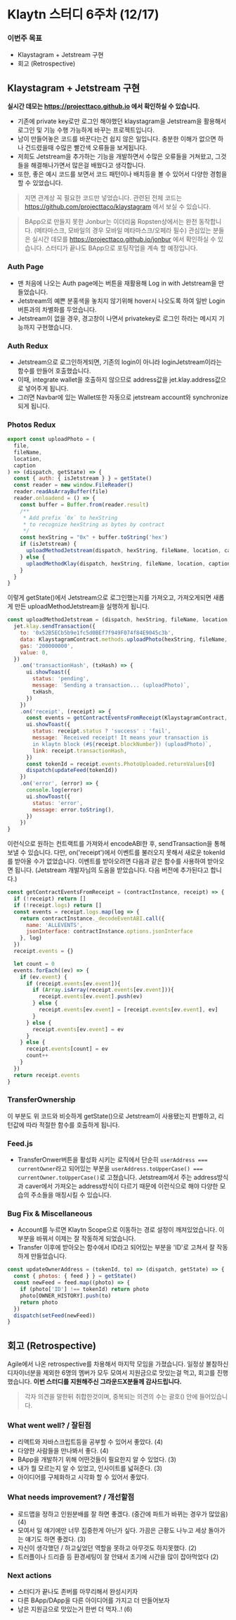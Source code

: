 # Klaytn 스터디 6주차 (12/17)
### 이번주 목표
- Klaystagram + Jetstream 구현
- 회고 (Retrospective)

## Klaystagram + Jetstream 구현
**실시간 데모는 https://projecttaco.github.io 에서 확인하실 수 있습니다.**
- 기존에 private key로만 로그인 해야했던 klaystagram을 Jetstream을 활용해서 로그인 및 기능 수행 가능하게 바꾸는 프로젝트입니다.
- 남이 만들어놓은 코드를 바꾼다는건 쉽지 않은 일입니다. 충분한 이해가 없으면 하나 건드렸을때 수많은 빨간색 오류들을 보게됩니다.
- 저희도 Jetstream을 추가하는 기능을 개발하면서 수많은 오류들을 거쳐왔고, 그것들을 해결해나가면서 많은걸 배웠다고 생각합니다.
- 또한, 좋은 예시 코드를 보면서 코드 패턴이나 배치등을 볼 수 있어서 다양한 경험을 할 수 있었습니다.

> 지면 관계상 꼭 필요한 코드만 넣었습니다.
> 관련된 전체 코드는 https://github.com/projecttaco/klaystagram 에서 보실 수 있습니다.

> BApp으로 만들지 못한 Jonbur는 이더리움 Ropsten상에서는 완전 동작합니다. (메타마스크, 모바일의 경우 모바일 메타마스크/오페라 필수)
> 관심있는 분들은 실시간 데모를 https://projecttaco.github.io/jonbur 에서 확인하실 수 있습니다. 스터디가 끝나도 BApp으로 포팅작업을 계속 할 예정입니다.

### Auth Page
- 맨 처음에 나오는 Auth page에는 버튼을 재활용해 Log in with Jetstream을 만들었습니다. 
- Jetstream의 예쁜 분홍색을 놓치지 않기위해 hover시 나오도록 하여 일반 Login버튼과의 차별화를 두었습니다.
- Jetstream이 없을 경우, 경고창이 나면서 privatekey로 로그인 하라는 메시지 기능까지 구현했습니다.

### Auth Redux
- Jetstream으로 로그인하게되면, 기존의 login이 아니라 loginJetstream이라는 함수를 만들어 호출했습니다.
- 이때, integrate wallet을 호출하지 않으므로 address값을 jet.klay.address값으로 넣어주게 됩니다.
- 그러면 Navbar에 있는 Wallet또한 자동으로 jetstream account와 synchronize되게 됩니다.

### Photos Redux
```javascript
export const uploadPhoto = (
  file,
  fileName,
  location,
  caption
) => (dispatch, getState) => {
  const { auth: { isJetstream } } = getState()
  const reader = new window.FileReader()
  reader.readAsArrayBuffer(file)
  reader.onloadend = () => {
    const buffer = Buffer.from(reader.result)
    /**
     * Add prefix `0x` to hexString
     * to recognize hexString as bytes by contract
     */
    const hexString = "0x" + buffer.toString('hex')
    if (isJetstream) {
      uploadMethodJetstream(dispatch, hexString, fileName, location, caption)
    } else {
      uplaodMethodKlay(dispatch, hexString, fileName, location, caption) 
    }
  }
}
``` 
이렇게 getState()에서 Jetstream으로 로그인했는지를 가져오고, 가져오게되면 새롭게 만든 uploadMethodJetstream을 실행하게 됩니다.

```javascript
const uploadMethodJetstream = (dispatch, hexString, fileName, location, caption) => {
  jet.klay.sendTransaction({
    to: '0x52B5ECb5b9e1fc5d0BEf7f949F074f84E9045c3b',
    data: KlaystagramContract.methods.uploadPhoto(hexString, fileName, location, caption).encodeABI(),
    gas: '200000000',
    value: 0,
  })
    .on('transactionHash', (txHash) => {
      ui.showToast({
        status: 'pending',
        message: `Sending a transaction... (uploadPhoto)`,
        txHash,
      })
    })
    .on('receipt', (receipt) => {
      const events = getContractEventsFromReceipt(KlaystagramContract, receipt);
      ui.showToast({
        status: receipt.status ? 'success' : 'fail',
        message: `Received receipt! It means your transaction is
        in klaytn block (#${receipt.blockNumber}) (uploadPhoto)`,
        link: receipt.transactionHash,
      })
      const tokenId = receipt.events.PhotoUploaded.returnValues[0]
      dispatch(updateFeed(tokenId))
    })
    .on('error', (error) => {
      console.log(error)
      ui.showToast({
        status: 'error',
        message: error.toString(),
      })
    })
}
``` 
이런식으로 원하는 컨트랙트를 가져와서 encodeABI한 후, sendTransaction을 통해 보낼 수 있습니다.
다만, on('receipt')에서 이벤트를 불러오지 못해서 새로운 tokenId를 받아올 수가 없었습니다.
이벤트를 받아오려면 다음과 같은 함수를 사용하여 받아오면 됩니다. (Jetstream 개발자님의 도움을 받았습니다. 다음 버전에 추가된다고 합니다.)

```javascript
const getContractEventsFromReceipt = (contractInstance, receipt) => {
  if (!receipt) return []
  if (!receipt.logs) return []
  const events = receipt.logs.map(log => {
    return contractInstance._decodeEventABI.call({
      name: 'ALLEVENTS',
      jsonInterface: contractInstance.options.jsonInterface
    }, log)
  })
  receipt.events = {}

  let count = 0
  events.forEach((ev) => {
    if (ev.event) {
      if (receipt.events[ev.event]){
        if (Array.isArray(receipt.events[ev.event])){
          receipt.events[ev.event].push(ev)
        } else {
          receipt.events[ev.event] = [receipt.events[ev.event], ev]
        }
      } else {
        receipt.events[ev.event] = ev
      }
    } else {
      receipt.events[count] = ev
      count++
    }
  })
  return receipt.events
}
```

### TransferOwnership
이 부분도 위 코드와 비슷하게 getState()으로 Jetstream이 사용됐는지 판별하고, 리턴값에 따라 적절한 함수를 호출하게 됩니다.

### Feed.js
- TransferOnwer버튼을 활성화 시키는 로직에서 단순히 `userAddress === currentOwner`라고 되어있는 부분을 `userAddress.toUpperCase() === currentOwner.toUpperCase()`로 고쳤습니다. Jetstream에서 주는 address방식과 caver에서 가져오는 address방식이 다르기 때문에 이런식으로 해야 다양한 모습의 주소들을 매칭시킬 수 있습니다.

### Bug Fix & Miscellaneous
- Account를 누르면 Klaytn Scope으로 이동하는 경로 설정이 깨져있었습니다. 이 부분을 바꿔서 이제는 잘 작동하게 되었습니다.
- Transfer 이후에 받아오는 함수에서 ID라고 되어있는 부분을 'ID'로 고쳐서 잘 작동하게 만들었습니다.

```javascript
const updateOwnerAddress = (tokenId, to) => (dispatch, getState) => {
  const { photos: { feed } } = getState()
  const newFeed = feed.map((photo) => {
    if (photo['ID'] !== tokenId) return photo
    photo[OWNER_HISTORY].push(to)
    return photo
  })
  dispatch(setFeed(newFeed))
}
```



## 회고 (Retrospective)
Agile에서 나온 retrospective를 차용해서 마지막 모임을 가졌습니다.
일정상 불참하신 디자이너분을 제외한 6명의 멤버가 모두 모여서 지원금으로 맛있는걸 먹고, 회고를 진행했습니다.
**이번 스터디를 지원해주신 그라운드X분들께 감사드립니다.**

> 각자 의견을 말한뒤 취합한것이며, 중복되는 의견의 수는 괄호() 안에 들어있습니다.

### What went well? / 잘된점
- 리액트와 자바스크립트등을 공부할 수 있어서 좋았다. (4)
- 다양한 사람들을 만나봐서 좋다. (4)
- BApp을 개발하기 위해 어떤것들이 필요한지 알 수 있었다. (3)
- 내가 뭘 모르는지 알 수 있었고, 인사이트를 넓혀준다. (3)
- 아이디어를 구체화하고 시각화 할 수 있어서 좋았다.


### What needs improvement? / 개선할점
- 로드맵을 정하고 인원분배를 잘 하면 좋겠다. (중간에 파트가 바뀌는 경우가 많았음) (4)
- 모여서 일 얘기에만 너무 집중한게 아닌가 싶다. 가끔은 근황도 나누고 세상 돌아가는 얘기도 하면 좋겠다. (3)
- 자신이 생각했던 / 하고싶었던 역할을 못하고 아무것도 하지못했다. (2)
- 트러플이나 드리즐 등 환경세팅이 잘 안돼서 초기에 시간을 많이 잡아먹었다 (2) 

### Next actions
- 스터디가 끝나도 존버를 마무리해서 완성시키자
- 다른 BApp/DApp을 다른 아이디어를 가지고 더 만들어보자
- 남은 지원금으로 맛있는거 한번 더 먹자..! (6)
